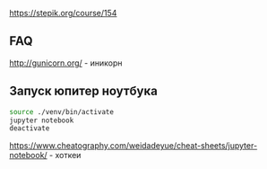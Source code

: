 https://stepik.org/course/154

## FAQ
http://gunicorn.org/ - иникорн

## Запуск юпитер ноутбука
```bash
source ./venv/bin/activate
jupyter notebook
deactivate
```

https://www.cheatography.com/weidadeyue/cheat-sheets/jupyter-notebook/ - хоткеи
